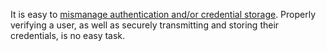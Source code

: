 It is easy to [mismanage authentication and/or credential storage](https://www.owasp.org/index.php/Top_10_2013-A2-Broken_Authentication_and_Session_Management). Properly verifying a user, as well as securely transmitting and storing their credentials, is no easy task.